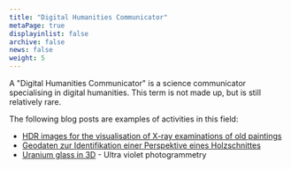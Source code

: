 ```yaml
---
title: "Digital Humanities Communicator"
metaPage: true
displayinlist: false
archive: false
news: false
weight: 5
---
```


A "Digital Humanities Communicator" is a science communicator specialising in digital humanities. This term is not made up, but is still relatively rare.

The following blog posts are examples of activities in this field:

* [HDR images for the visualisation of X-ray examinations of old paintings](/en/post/hdr-radiography-visualisation/)
* [Geodaten zur Identifikation einer Perspektive eines Holzschnittes](/en/post/marmolada-woodcut/)
* [Uranium glass in 3D](/en/post/uv-photogrammetry/) - Ultra violet photogrammetry
